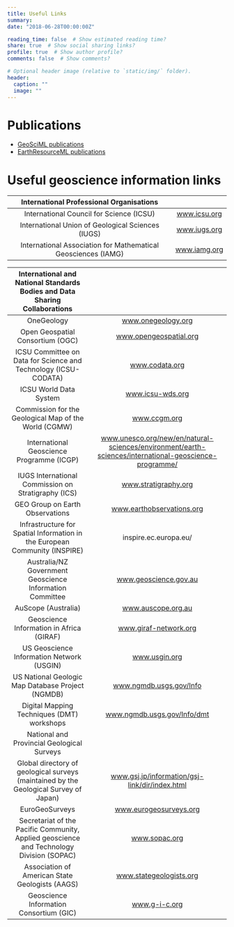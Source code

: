 ```yaml
---
title: Useful Links
summary: 
date: "2018-06-28T00:00:00Z"

reading_time: false  # Show estimated reading time?
share: true  # Show social sharing links?
profile: true  # Show author profile?
comments: false  # Show comments?

# Optional header image (relative to `static/img/` folder).
header:
  caption: ""
  image: ""
---
```

Publications
============

*   [GeoSciML publications](https://www.seegrid.csiro.au/wiki/CGIModel/GeoSciMLPresentations)
*   [EarthResourceML publications](https://www.seegrid.csiro.au/wiki/CGIModel/EarthResourceMLPresentations)

Useful geoscience information links
===================================

| International Professional    Organisations |  |
|:-:|:-:|
| International    Council for Science (ICSU) | www.icsu.org |
| International    Union of Geological Sciences (IUGS) | www.iugs.org |
| International    Association for Mathematical Geosciences (IAMG) | www.iamg.org |


| International and National    Standards Bodies and Data Sharing Collaborations |  |
|:-:|:-:|
| OneGeology | www.onegeology.org |
| Open Geospatial Consortium (OGC) | www.opengeospatial.org |
| ICSU Committee on Data for Science and Technology (ICSU-CODATA) | www.codata.org |
| ICSU World Data System | www.icsu-wds.org |
| Commission    for the Geological Map of the World (CGMW) | www.ccgm.org |
| International Geoscience Programme (ICGP) | www.unesco.org/new/en/natural-sciences/environment/earth-sciences/international-geoscience-programme/ |
| IUGS    International Commission on Stratigraphy (ICS) | www.stratigraphy.org |
| GEO Group on Earth Observations | www.earthobservations.org |
| Infrastructure    for Spatial Information in the European Community (INSPIRE) | inspire.ec.europa.eu/ |
| Australia/NZ    Government Geoscience Information Committee | www.geoscience.gov.au |
| AuScope (Australia) | www.auscope.org.au |
| Geoscience    Information in Africa (GIRAF) | www.giraf-network.org |
| US    Geoscience Information Network (USGIN) | www.usgin.org |
| US    National Geologic Map Database Project (NGMDB) | www.ngmdb.usgs.gov/Info |
| Digital    Mapping Techniques (DMT) workshops | www.ngmdb.usgs.gov/Info/dmt |
| National and    Provincial Geological Surveys |  |
| Global    directory of geological surveys (maintained by the Geological Survey of    Japan) | www.gsj.jp/information/gsj-link/dir/index.html |
| EuroGeoSurveys | www.eurogeosurveys.org |
| Secretariat    of the Pacific Community, Applied geoscience and Technology Division (SOPAC) | www.sopac.org |
| Association    of American State Geologists (AAGS) | www.stategeologists.org |
| Geoscience    Information Consortium (GIC) | www.g-i-c.org |